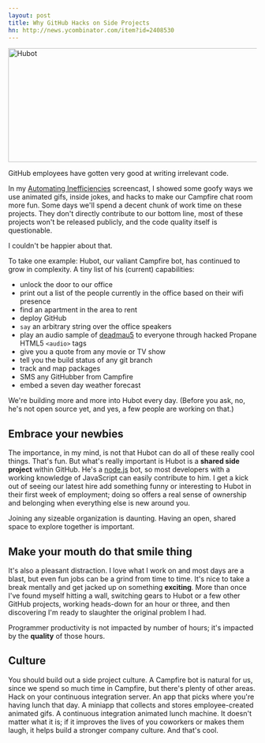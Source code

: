 ```yaml
---
layout: post
title: Why GitHub Hacks on Side Projects 
hn: http://news.ycombinator.com/item?id=2408530
---
```


<img src="http://cl.ly/5eos/hubot.png" alt="Hubot" title="Hubot is kind of a freak of code nature at this point." class="noclip" width="650" height="231" />

GitHub employees have gotten very good at writing irrelevant code.

In my [Automating
Inefficiencies](http://zachholman.com/2011/01/automating-inefficiencies/)
screencast, I showed some goofy ways we use animated gifs, inside jokes, and
hacks to make our Campfire chat room more fun. Some days we'll spend a decent
chunk of work time on these projects. They don't directly contribute to our
bottom line, most of these projects won't be released publicly, and the code
quality itself is questionable.

I couldn't be happier about that.

To take one example: Hubot, our valiant Campfire bot, has continued to grow in
complexity. A tiny list of his (current) capabilities:

- unlock the door to our office
- print out a list of the people currently in the office based on their wifi presence
- find an apartment in the area to rent
- deploy GitHub
- `say` an arbitrary string over the office speakers
- play an audio sample of [deadmau5](http://www.last.fm/music/Deadmau5) to everyone through hacked Propane HTML5 `<audio>` tags
- give you a quote from any movie or TV show
- tell you the build status of any git branch
- track and map packages
- SMS any GitHubber from Campfire
- embed a seven day weather forecast

We're building more and more into Hubot every day. (Before you ask, no, he's
not open source yet, and yes, a few people are working on that.)

## Embrace your newbies

The importance, in my mind, is not that Hubot can do all of these really cool
things. That's fun. But what's really important is Hubot is a **shared side
project** within GitHub. He's a [node.js](http://nodejs.org) bot, so most
developers with a working knowledge of JavaScript can easily contribute to him.
I get a kick out of seeing our latest hire add something funny or interesting
to Hubot in their first week of employment; doing so offers a real sense of
ownership and belonging when everything else is new around you.

Joining any sizeable organization is daunting. Having an open, shared space to
explore together is important.

## Make your mouth do that smile thing

It's also a pleasant distraction. I love what I work on and most days are a
blast, but even fun jobs can be a grind from time to time. It's nice to take a
break mentally and get jacked up on something **exciting**. More than once I've
found myself hitting a wall, switching gears to Hubot or a few other GitHub
projects, working heads-down for an hour or three, and then discovering I'm
ready to slaughter the original problem I had.

Programmer productivity is not impacted by number of hours; it's impacted by
the **quality** of those hours.

## Culture

You should build out a side project culture. A Campfire bot is natural for us,
since we spend so much time in Campfire, but there's plenty of other areas.
Hack on your continuous integration server. An app that picks where you're
having lunch that day. A miniapp that collects and stores employee-created
animated gifs. A continuous integration animated lunch machine. It doesn't
matter what it is; if it improves the lives of you coworkers or makes them
laugh, it helps build a stronger company culture. And that's cool.
